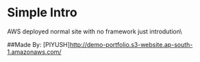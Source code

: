 # Simple Intro
AWS deployed normal site with no framework just introdution\

##Made By:
[PIYUSH]http://demo-portfolio.s3-website.ap-south-1.amazonaws.com/
